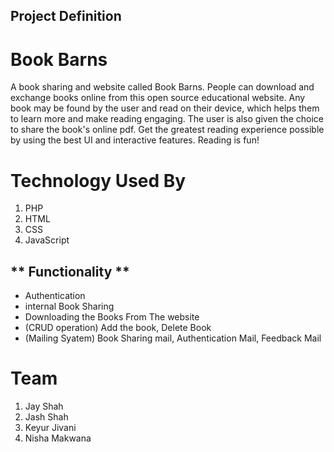 ## Project Definition
# Book Barns
A book sharing and website called Book Barns. People can download and exchange books online from this open source educational website. Any book may be found by the user and read on their device, which helps them to learn more and make reading engaging. The user is also given the choice to share the book's online pdf. Get the greatest reading experience possible by using the best UI and interactive features.
Reading is fun!


# Technology Used By 
1) PHP
2) HTML
3) CSS
4) JavaScript

## ** Functionality **

- Authentication
- internal Book Sharing
- Downloading the Books From The website
- (CRUD operation) Add the book, Delete Book
- (Mailing Syatem) Book Sharing mail, Authentication Mail, Feedback Mail


# Team
1) Jay Shah
2) Jash Shah
3) Keyur Jivani 
4) Nisha Makwana






